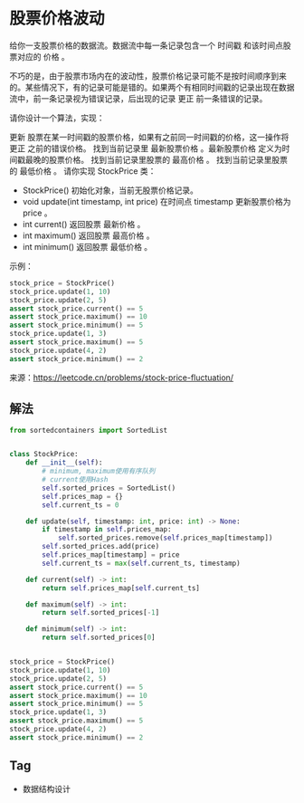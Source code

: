 # 股票价格波动
给你一支股票价格的数据流。数据流中每一条记录包含一个 时间戳 和该时间点股票对应的 价格 。

不巧的是，由于股票市场内在的波动性，股票价格记录可能不是按时间顺序到来的。某些情况下，有的记录可能是错的。如果两个有相同时间戳的记录出现在数据流中，前一条记录视为错误记录，后出现的记录 更正 前一条错误的记录。

请你设计一个算法，实现：

更新 股票在某一时间戳的股票价格，如果有之前同一时间戳的价格，这一操作将 更正 之前的错误价格。
找到当前记录里 最新股票价格 。最新股票价格 定义为时间戳最晚的股票价格。
找到当前记录里股票的 最高价格 。
找到当前记录里股票的 最低价格 。
请你实现 StockPrice 类：

* StockPrice() 初始化对象，当前无股票价格记录。
* void update(int timestamp, int price) 在时间点 timestamp 更新股票价格为 price 。
* int current() 返回股票 最新价格 。
* int maximum() 返回股票 最高价格 。
* int minimum() 返回股票 最低价格 。

示例：
```python
stock_price = StockPrice()
stock_price.update(1, 10)
stock_price.update(2, 5)
assert stock_price.current() == 5
assert stock_price.maximum() == 10
assert stock_price.minimum() == 5
stock_price.update(1, 3)
assert stock_price.maximum() == 5
stock_price.update(4, 2)
assert stock_price.minimum() == 2
```

来源：https://leetcode.cn/problems/stock-price-fluctuation/

## 解法
```python
from sortedcontainers import SortedList


class StockPrice:
    def __init__(self):
        # minimum, maximum使用有序队列
        # current使用Hash
        self.sorted_prices = SortedList()
        self.prices_map = {}
        self.current_ts = 0

    def update(self, timestamp: int, price: int) -> None:
        if timestamp in self.prices_map:
            self.sorted_prices.remove(self.prices_map[timestamp])
        self.sorted_prices.add(price)
        self.prices_map[timestamp] = price
        self.current_ts = max(self.current_ts, timestamp)

    def current(self) -> int:
        return self.prices_map[self.current_ts]

    def maximum(self) -> int:
        return self.sorted_prices[-1]

    def minimum(self) -> int:
        return self.sorted_prices[0]


stock_price = StockPrice()
stock_price.update(1, 10)
stock_price.update(2, 5)
assert stock_price.current() == 5
assert stock_price.maximum() == 10
assert stock_price.minimum() == 5
stock_price.update(1, 3)
assert stock_price.maximum() == 5
stock_price.update(4, 2)
assert stock_price.minimum() == 2
```


## Tag
- 数据结构设计